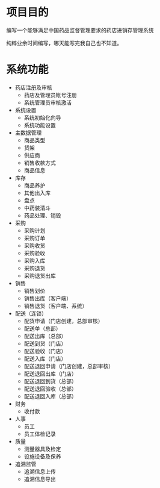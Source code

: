 # 项目目的
编写一个能够满足中国药品监督管理要求的药店进销存管理系统

纯粹业余时间编写，哪天能写完我自己也不知道。

# 系统功能
* 药店注册及审核
  * 药店及管理员帐号注册
  * 系统管理员审核激活
* 系统设置
  * 系统初始化向导
  * 系统功能设置
* 主数据管理
  * 商品类型
  * 货架
  * 供应商
  * 销售收款方式
  * 商品信息
* 库存
  * 商品养护
  * 其他出入库
  * 盘点
  * 中药装清斗
  * 药品处理、销毁
* 采购
  * 采购计划
  * 采购订单
  * 采购收货
  * 采购验收
  * 采购入库
  * 采购退货
  * 采购退货出库
* 销售
  * 销售划价
  * 销售出库（客户端）
  * 销售退货（客户端、系统）
* 配送（连锁）
  * 配货申请（门店创建，总部审核）
  * 配送单（总部）
  * 配送出库（总部）
  * 配送到货（门店）
  * 配送验收（门店）
  * 配送入库（门店）
  * 配送退回申请（门店创建，总部审核）
  * 配送退回出库（门店）
  * 配送退回到货（总部）
  * 配送退回验收（总部）
  * 配送退回入库（总部）
* 财务
  * 收付款
* 人事
  * 员工
  * 员工体检记录
* 质量
  * 测量器具及检定
  * 设施设备及保养
* 追溯监管
  * 追溯信息上传
  * 追溯信息导出


